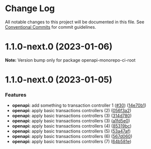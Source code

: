 # Change Log

All notable changes to this project will be documented in this file.
See [Conventional Commits](https://conventionalcommits.org) for commit guidelines.

# 1.1.0-next.0 (2023-01-06)

**Note:** Version bump only for package openapi-monorepo-ci-root





# 1.1.0-next.0 (2023-01-05)


### Features

* **openapi:** add something to transaction controller 1 ([#30](https://github.com/omermorad/trytry/issues/30)) ([14e70b1](https://github.com/omermorad/trytry/commit/14e70b1bf6f935e0d6a3652f6a22692725eb4c77))
* **openapi:** apply basic transactions controllers (2) ([056f3a2](https://github.com/omermorad/trytry/commit/056f3a28fa9183e0b8e21eacacc006d67147665e))
* **openapi:** apply basic transactions controllers (3) ([314d780](https://github.com/omermorad/trytry/commit/314d7806602cef7437fefa82edb06e6af916f64c))
* **openapi:** apply basic transactions controllers (3) ([a1fd5e0](https://github.com/omermorad/trytry/commit/a1fd5e07ed0b0cbb168dfdaf0f9d9071ef650ceb))
* **openapi:** apply basic transactions controllers (4) ([85319bc](https://github.com/omermorad/trytry/commit/85319bcad3e0e9b5c34ff58b9e1b0aeafbf9a4f7))
* **openapi:** apply basic transactions controllers (5) ([53a47af](https://github.com/omermorad/trytry/commit/53a47afe595ec0ed2fee460215f6ee74eb6035fb))
* **openapi:** apply basic transactions controllers (6) ([567d060](https://github.com/omermorad/trytry/commit/567d060675c8ef9a676bcfcdcf464b1098d3af4a))
* **openapi:** apply basic transactions controllers (7) ([64b581e](https://github.com/omermorad/trytry/commit/64b581e2c427ecd1b0b642aacb0f99a6406ade7a))
